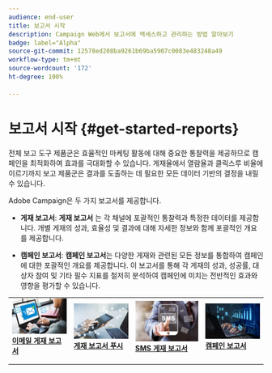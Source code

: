 ```yaml
---
audience: end-user
title: 보고서 시작
description: Campaign Web에서 보고서에 액세스하고 관리하는 방법 알아보기
badge: label="Alpha"
source-git-commit: 12578ed208ba9261b69ba5907c0083e483248a49
workflow-type: tm+mt
source-wordcount: '172'
ht-degree: 100%

---
```


# 보고서 시작 {#get-started-reports}

전체 보고 도구 제품군은 효율적인 마케팅 활동에 대해 중요한 통찰력을 제공하므로 캠페인을 최적화하여 효과를 극대화할 수 있습니다. 게재율에서 열람율과 클릭스루 비율에 이르기까지 보고 제품군은 결과를 도출하는 데 필요한 모든 데이터 기반의 결정을 내릴 수 있습니다.&#x200B;

Adobe Campaign은 두 가지 보고서를 제공합니다.

* **게재 보고서**: **게재 보고서** 는 각 채널에 포괄적인 통찰력과 특정한 데이터를 제공합니다. 개별 게재의 성과, 효율성 및 결과에 대해 자세한 정보와 함께 포괄적인 개요를 제공합니다.

* **캠페인 보고서**: **캠페인 보고서**&#x200B;는 다양한 게재와 관련된 모든 정보를 통합하여 캠페인에 대한 포괄적인 개요를 제공합니다. 이 보고서를 통해 각 게재의 성과, 성공률, 대상자 참여 및 기타 필수 지표를 철저히 분석하여 캠페인에 미치는 전반적인 효과와 영향을 평가할 수 있습니다.



<table style="table-layout:fixed"><tr style="border: 0;">
<td>
<a href="email-report.md">
<img alt="리드" src="assets/do-not-localize/email_report.jpeg">
</a>
<div><a href="email-report.md"><strong>이메일 게재 보고서</strong>
</div>
<p>
</td>
<td>
<a href="push-report.md">
<img alt="저빈도" src="assets/do-not-localize/push_report.jpeg">
</a>
<div>
<a href="push-report.md"><strong>게재 보고서 푸시<strong></strong></a>
</div>
<p></td>
<td>
<a href="sms-report.md">
<img alt="유효성 검사" src="assets/do-not-localize/sms_report.png">
</a>
<div>
<a href="sms-report.md"><strong> SMS 게재 보고서</strong></a>
</div>
<p>
</td>
<td>
<a href="campaign-reports.md">
<img alt="유효성 검사" src="assets/do-not-localize/campaign_report.jpeg">
</a>
<div>
<a href="campaign-reports.md"><strong>캠페인 보고서</strong></a>
</div>
<p>
</td>
</tr></table>
